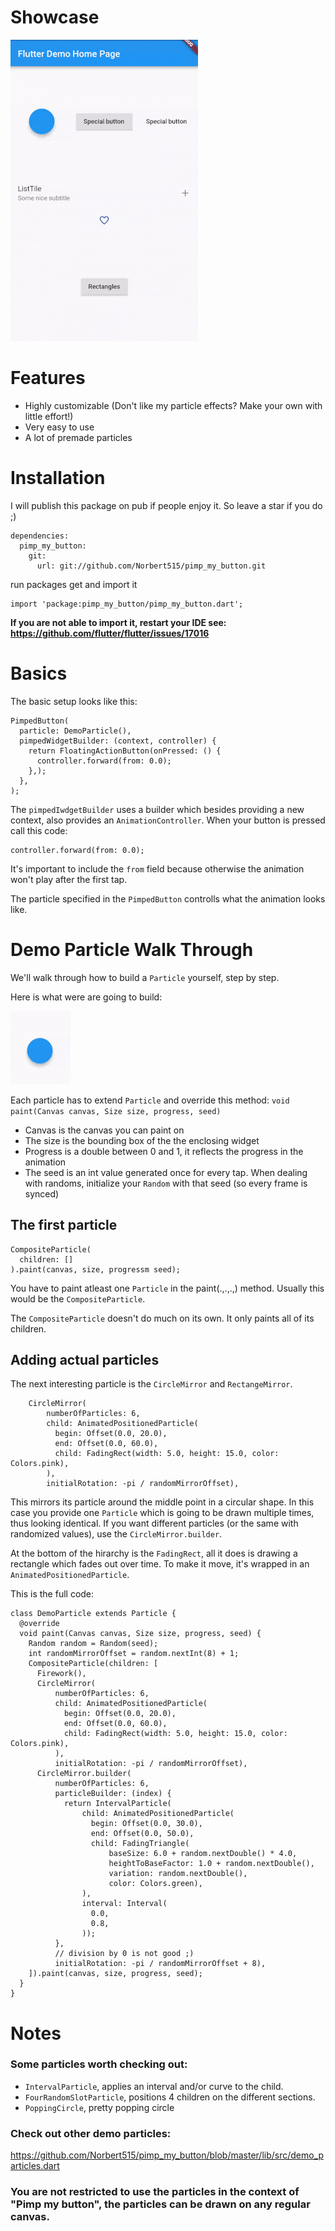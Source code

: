 # Showcase
![pimp_my_button-showcase](media/pimp_my_gif.gif "pimp_my_button-showcase")

# Features

- Highly customizable (Don't like my particle effects? Make your own with little effort!)
- Very easy to use
- A lot of premade particles

# Installation

I will publish this package on pub if people enjoy it. So leave a star if you do ;)

```
dependencies:
  pimp_my_button:
    git:
      url: git://github.com/Norbert515/pimp_my_button.git
```
run packages get and import it
```
import 'package:pimp_my_button/pimp_my_button.dart';
```
**If you are not able to import it, restart your IDE see: https://github.com/flutter/flutter/issues/17016**

# Basics

The basic setup looks like this:

```
PimpedButton(
  particle: DemoParticle(),
  pimpedWidgetBuilder: (context, controller) {
    return FloatingActionButton(onPressed: () {
      controller.forward(from: 0.0);
    },);
  },
);
```
The `pimpedIwdgetBuilder` uses a builder which besides providing a new context, also provides an `AnimationController`.
When your button is pressed call this code:

```
controller.forward(from: 0.0);
```
It's important to include the `from` field because otherwise the animation won't play after the first tap.

The particle specified in the `PimpedButton` controlls what the animation looks like.

# Demo Particle Walk Through

We'll walk through how to build a `Particle` yourself, step by step. 

Here is what were are going to build:

![fab](media/fab.gif "fab")


Each particle has to extend `Particle` and override this method:
`void paint(Canvas canvas, Size size, progress, seed)`
- Canvas is the canvas you can paint on
- The size is the bounding box of the the enclosing widget
- Progress is a double between 0 and 1, it reflects the progress in the animation
- The seed is an int value generated once for every tap. When dealing with randoms, initialize your
`Random` with that seed (so every frame is synced)

## The first particle
```
CompositeParticle(
  children: []
).paint(canvas, size, progressm seed);
```
You have to paint atleast one `Particle` in the paint(.,.,.,) method. Usually this would be the `CompositeParticle`.

The `CompositeParticle` doesn't do much on its own. It only paints all of its children.


## Adding actual particles

The next interesting particle is the `CircleMirror` and `RectangeMirror`.

```
    CircleMirror(
        numberOfParticles: 6,
        child: AnimatedPositionedParticle(
          begin: Offset(0.0, 20.0),
          end: Offset(0.0, 60.0),
          child: FadingRect(width: 5.0, height: 15.0, color: Colors.pink),
        ),
        initialRotation: -pi / randomMirrorOffset),
```
This mirrors its particle around the middle point in a circular shape.
In this case you provide one `Particle` which is going to be drawn multiple times, thus looking
identical. If you want different particles (or the same with randomized values), use the `CircleMirror.builder`.

At the bottom of the hirarchy is the `FadingRect`, all it does is drawing a rectangle which fades out over time. 
To make it move, it's wrapped in an `AnimatedPositionedParticle`.

This is the full code:
```
class DemoParticle extends Particle {
  @override
  void paint(Canvas canvas, Size size, progress, seed) {
    Random random = Random(seed);
    int randomMirrorOffset = random.nextInt(8) + 1;
    CompositeParticle(children: [
      Firework(),
      CircleMirror(
          numberOfParticles: 6,
          child: AnimatedPositionedParticle(
            begin: Offset(0.0, 20.0),
            end: Offset(0.0, 60.0),
            child: FadingRect(width: 5.0, height: 15.0, color: Colors.pink),
          ),
          initialRotation: -pi / randomMirrorOffset),
      CircleMirror.builder(
          numberOfParticles: 6,
          particleBuilder: (index) {
            return IntervalParticle(
                child: AnimatedPositionedParticle(
                  begin: Offset(0.0, 30.0),
                  end: Offset(0.0, 50.0),
                  child: FadingTriangle(
                      baseSize: 6.0 + random.nextDouble() * 4.0,
                      heightToBaseFactor: 1.0 + random.nextDouble(),
                      variation: random.nextDouble(),
                      color: Colors.green),
                ),
                interval: Interval(
                  0.0,
                  0.8,
                ));
          },
          // division by 0 is not good ;)
          initialRotation: -pi / randomMirrorOffset + 8),
    ]).paint(canvas, size, progress, seed);
  }
}
```


# Notes

### Some particles worth checking out:
- `IntervalParticle`, applies an interval and/or curve to the child.
- `FourRandomSlotParticle`, positions 4 children on the different sections.
- `PoppingCircle`, pretty popping circle

### Check out other demo particles:
https://github.com/Norbert515/pimp_my_button/blob/master/lib/src/demo_particles.dart

### You are not restricted to use the particles in the context of "Pimp my button", the particles can be drawn on any regular canvas.



